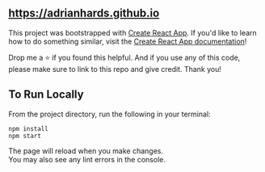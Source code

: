 ## https://adrianhards.github.io

This project was bootstrapped with [Create React App](https://github.com/facebook/create-react-app).
If you'd like to learn how to do something similar, visit the [Create React App documentation](https://facebook.github.io/create-react-app/docs/getting-started)!

Drop me a ⭐️ if you found this helpful. And if you use any of this code, please make sure to link to this repo and give credit. Thank you!

## To Run Locally

From the project directory, run the following in your terminal:

`npm install`\
`npm start` 

The page will reload when you make changes.\
You may also see any lint errors in the console.


